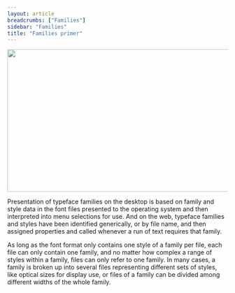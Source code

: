 ```yaml
---
layout: article
breadcrumbs: ["Families"]
sidebar: "Families"
title: "Families primer"
---
```

<img alt="" src="https://lh6.googleusercontent.com/CmtwG7eR86Oxsn7nckigHRL3rABBa4FJbr5swB8ZTLuemV7x2iMX57He7AJZ5WT1F3wQf1o2LazpNBtCSzSi3qWsnlah1tSnZHP4jbCytS8c_l1MFJrZn0YeNWn9zgoPSA" style="width: 624.00px; height: 325.33px; margin-left: 0.00px; margin-top: 0.00px; transform: rotate(0.00rad) translateZ(0px); -webkit-transform: rotate(0.00rad) translateZ(0px);" title="">

Presentation of typeface families on the desktop is based on family and style data in the font files presented to the operating system and then interpreted into menu selections for use. And on the web, typeface families and styles have been identified generically, or by file name, and then assigned properties and called whenever a run of text requires that family.

As long as the font format only contains one style of a family per file, each file can only contain one family, and no matter how complex a range of styles within a family, files can only refer to one family. In many cases, a family is broken up into several files representing different sets of styles, like optical sizes for display use, or files of a family can be divided among different widths of the whole family.
